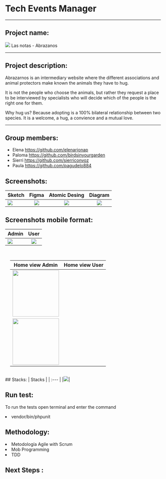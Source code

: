 # Tech Events Manager
***
## Project name: 
<img src="https://user-images.githubusercontent.com/90152938/213161401-683faaae-6a24-4d7d-9343-0f73230dc7c0.png"> Las notas - Abrazanos

***
## Project description:

Abrazarnos is an intermediary website where the different associations and animal protectors make known the animals they have to hug.

It is not the people who choose the animals, but rather they request a place to be interviewed by specialists who will decide which of the people is the right one for them.

Why hug us? Because adopting is a 100% bilateral relationship between two species. It is a welcome, a hug, a convience and a mutual love.


***
## Group members:
+ Elena     https://github.com/elenarjonap
+ Paloma    https://github.com/birdsinyourgarden
+ Sierri    https://github.com/sierriconvoz
+ Paula     https://github.com/pagudelo884

## Screenshots:
| Sketch | Figma | Atomic Desing |Diagram|
| :--- | :---: | :---: | :---: |
|<img src="https://user-images.githubusercontent.com/90152938/212619576-efbb56f6-6443-4c08-8776-bf2a9ae6c59f.PNG"> |<img src="https://user-images.githubusercontent.com/90152938/212619812-fd6142f0-a7ab-4265-b5c0-98826e8c7350.PNG"> |<img src="https://user-images.githubusercontent.com/90152938/212619951-7c29a078-7beb-4ac1-9bf1-25e110701e96.PNG"> |<img src="https://user-images.githubusercontent.com/90152938/212621889-2a7c3cd8-3e3c-46ea-9b70-18b70759f41d.PNG">|

## Screenshots mobile format:
| Admin | User |
| :--- | :---: |
|<img src="https://user-images.githubusercontent.com/90152938/213163851-d5d95763-0b8a-4045-b2cb-da8a0ae51594.png">|<img src="https://user-images.githubusercontent.com/90152938/213164228-1a7ec88a-663a-4785-9245-f06795eff2e1.png">|





<div style="heigth:auto; display:flex; flex-wrap:wrap; justify-content:center; padding:1rem">

| Home view Admin | Home view User |
| --- | --- |
| <img style="width:150px;" src="https://user-images.githubusercontent.com/90152938/213170627-d9ac398f-be57-443b-9abb-c10b82b11a2d.png">
| <img style="width:150px;" src="https://user-images.githubusercontent.com/90152938/213171364-4dd6df3d-a268-4fca-a2c7-6935ed690dad.png">|
</div>
## Stacks:
| Stacks |
| :--- |
|<img src="https://user-images.githubusercontent.com/90152938/212902837-d59dfe07-dfbb-44bd-841e-913dffe2f766.png">|

## Run test:
To run the tests open terminal and enter the command 
<li>vendor/bin/phpunit</li>

## Methodology:
<li>Metodología Agile with Scrum</li>
<li>Mob Programming</li>
<li>TDD</li>


## Next Steps :




